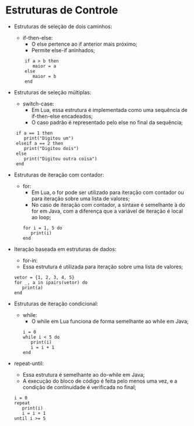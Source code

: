# Estruturas de Controle
- Estruturas de seleção de dois caminhos:
	 - if-then-else:
		 - O else pertence ao if anterior mais próximo;
		 - Permite else-if aninhados;
	```
	    if a > b then
	       maior = a
	    else
	       maior = b
	    end
	```

- Estruturas de seleção múltiplas:
	- switch-case:
		- Em Lua, essa estrutura é implementada como uma sequência de if-then-else encadeados;
		- O caso padrão é representado pelo else no final da sequência;

```
    if a == 1 then
       print("Digitou um")
    elseif a == 2 then
       print("Digitou dois")
    else
       print("Digitou outra coisa")
    end
```

- Estruturas de iteração com contador:
	- for:
		 - Em Lua, o for pode ser utilizado para iteração com contador ou para iteração sobre uma lista de valores;
		 - No caso de iteração com contador, a sintaxe é semelhante à do for em Java, com a diferença que a variável de iteração é local ao loop;
		```
		for i = 1, 5 do
		   print(i)
		end
		```

- Iteração baseada em estruturas de dados:
	- for-in:
	- Essa estrutura é utilizada para iteração sobre uma lista de valores;
	```
    vetor = {1, 2, 3, 4, 5}
    for _, a in ipairs(vetor) do
       print(a)
    end
	```

- Estruturas de iteração condicional:
	- while:
		 - O while em Lua funciona de forma semelhante ao while em Java;
		```
		i = 0
		while i < 5 do
		   print(i)
		   i = i + 1
		end
		```

- repeat-until:
	- Essa estrutura é semelhante ao do-while em Java;
	- A execução do bloco de código é feita pelo menos uma vez, e a condição de continuidade é verificada no final;
	```
	i = 0
	repeat
	   print(i)
	   i = i + 1
	until i >= 5
	```
